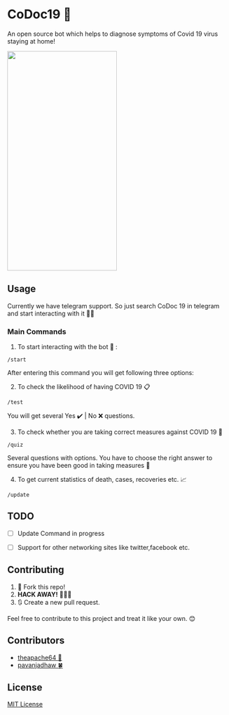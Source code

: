 # CoDoc19 :robot:

An open source bot which helps to diagnose symptoms of Covid 19 virus staying at home!

<img src="https://user-images.githubusercontent.com/15226353/77837846-5e04ff00-718b-11ea-89b7-a3f0cefa25c8.jpg" data-canonical-src="https://user-images.githubusercontent.com/15226353/77837846-5e04ff00-718b-11ea-89b7-a3f0cefa25c8.jpg" width="250" height="500"  />

## Usage
Currently we have telegram support. So just search CoDoc 19 in telegram and start interacting with it :man_technologist:

### Main Commands

1. To start interacting with the bot :beginner: :
```
/start
```
After entering this command you will get following three options:

2. To check the likelihood of having COVID 19 :clipboard:
```
/test
```
You will get several Yes :heavy_check_mark: | No :x: questions. 

3. To check whether you are taking correct measures against COVID 19 :thinking:

```
/quiz
```

Several questions with options. You have to choose the right answer to ensure you have been good in taking measures :fist_left:

4. To get current statistics of death, cases, recoveries etc. :chart_with_upwards_trend:

```
/update
```

## TODO
- [ ] Update Command in progress
- [ ] Support for other networking sites like twitter,facebook etc.


## Contributing

1. 🍴 Fork this repo!
2. **HACK AWAY!** 🔨🔨🔨
3. 🔃 Create a new pull request.

Feel free to contribute to this project and treat it like your own. 😊

## Contributors

- [theapache64 🚁](https://github.com/theapache64)
- [pavanjadhaw 🍀](https://github.com/pavanjadhaw)



## License

[MIT License](https://github.com/sarthology/ovuli/blob/master/license)